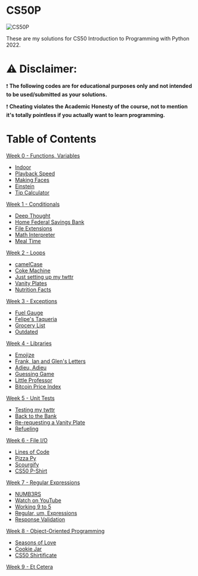 # CS50P
![CS50P](https://github.com/user-attachments/assets/6cb96c88-1448-45ec-ac2e-0113a2234e95)


These are my solutions for CS50 Introduction to Programming with Python 2022.

# ⚠️ Disclaimer:
❗ **The following codes are for educational purposes only and not intended to be used/submitted as your solutions.**

❗ **Cheating violates the Academic Honesty of the course, not to mention it's totally pointless if you actually want to learn programming.**

# Table of Contents
<a href="https://cs50.harvard.edu/python/2022/weeks/0/">Week 0 - Functions, Variables</a>

* <a href="https://cs50.harvard.edu/python/2022/psets/0/indoor/">Indoor</a>
* <a href="https://cs50.harvard.edu/python/2022/psets/0/playback/">Playback Speed</a>
* <a href="https://cs50.harvard.edu/python/2022/psets/0/faces/">Making Faces</a>
* <a href="https://cs50.harvard.edu/python/2022/psets/0/einstein/">Einstein</a>
* <a href="https://cs50.harvard.edu/python/2022/psets/0/tip/">Tip Calculator</a>

<a href="https://cs50.harvard.edu/python/2022/weeks/1/">Week 1 - Conditionals</a>

* <a href="https://cs50.harvard.edu/python/2022/psets/1/deep/">Deep Thought</a>
* <a href="https://cs50.harvard.edu/python/2022/psets/1/bank/">Home Federal Savings Bank</a>
* <a href="https://cs50.harvard.edu/python/2022/psets/1/extensions/">File Extensions</a>
* <a href="https://cs50.harvard.edu/python/2022/psets/1/interpreter/">Math Interpreter</a>
* <a href="https://cs50.harvard.edu/python/2022/psets/1/meal/">Meal Time</a>

<a href="https://cs50.harvard.edu/python/2022/weeks/2/">Week 2 - Loops</a>

* <a href="https://cs50.harvard.edu/python/2022/psets/2/camel/">camelCase</a>
* <a href="https://cs50.harvard.edu/python/2022/psets/2/coke/">Coke Machine</a>
* <a href="https://cs50.harvard.edu/python/2022/psets/2/twttr/">Just setting up my twttr</a>
* <a href="https://cs50.harvard.edu/python/2022/psets/2/plates/">Vanity Plates</a>
* <a href="https://cs50.harvard.edu/python/2022/psets/2/nutrition/">Nutrition Facts</a>

<a href="https://cs50.harvard.edu/python/2022/weeks/3/">Week 3 - Exceptions</a>

* <a href="https://cs50.harvard.edu/python/2022/psets/3/fuel/">Fuel Gauge</a>
* <a href="https://cs50.harvard.edu/python/2022/psets/3/taqueria/">Felipe's Taqueria</a>
* <a href="https://cs50.harvard.edu/python/2022/psets/3/grocery/">Grocery List</a>
* <a href="https://cs50.harvard.edu/python/2022/psets/3/outdated/">Outdated</a>

<a href="https://cs50.harvard.edu/python/2022/weeks/4/">Week 4 - Libraries</a>

* <a href="https://cs50.harvard.edu/python/2022/psets/4/emojize/">Emojize</a>
* <a href="https://cs50.harvard.edu/python/2022/psets/4/figlet/">Frank, Ian and Glen's Letters</a>
* <a href="https://cs50.harvard.edu/python/2022/psets/4/adieu/">Adieu, Adieu</a>
* <a href="https://cs50.harvard.edu/python/2022/psets/4/game/">Guessing Game</a>
* <a href="https://cs50.harvard.edu/python/2022/psets/4/professor/">Little Professor</a>
* <a href="https://cs50.harvard.edu/python/2022/psets/4/bitcoin/">Bitcoin Price Index</a>

<a href="https://cs50.harvard.edu/python/2022/weeks/5/">Week 5 - Unit Tests</a>

* <a href="https://cs50.harvard.edu/python/2022/psets/5/test_twttr/">Testing my twttr</a>
* <a href="https://cs50.harvard.edu/python/2022/psets/5/test_bank/">Back to the Bank</a>
* <a href="https://cs50.harvard.edu/python/2022/psets/5/test_plates/">Re-requesting a Vanity Plate</a>
* <a href="https://cs50.harvard.edu/python/2022/psets/5/test_fuel/">Refueling</a>

<a href="https://cs50.harvard.edu/python/2022/weeks/6/">Week 6 - File I/O</a>

* <a href="https://cs50.harvard.edu/python/2022/psets/6/lines/">Lines of Code</a>
* <a href="https://cs50.harvard.edu/python/2022/psets/6/pizza/">Pizza Py</a>
* <a href="https://cs50.harvard.edu/python/2022/psets/6/scourgify/">Scourgify</a>
* <a href="https://cs50.harvard.edu/python/2022/psets/6/shirt/">CS50 P-Shirt</a>

<a href="https://cs50.harvard.edu/python/2022/weeks/7/">Week 7 - Regular Expressions</a>

* <a href="https://cs50.harvard.edu/python/2022/psets/7/numb3rs/">NUMB3RS</a>
* <a href="https://cs50.harvard.edu/python/2022/psets/7/watch/">Watch on YouTube</a>
* <a href="https://cs50.harvard.edu/python/2022/psets/7/working/">Working 9 to 5</a>
* <a href="https://cs50.harvard.edu/python/2022/psets/7/um/">Regular, um, Expressions</a>
* <a href="https://cs50.harvard.edu/python/2022/psets/7/response/">Response Validation</a>

<a href="https://cs50.harvard.edu/python/2022/weeks/8/">Week 8 - Object-Oriented Programming</a>

* <a href="https://cs50.harvard.edu/python/2022/psets/8/seasons/">Seasons of Love</a>
* <a href="https://cs50.harvard.edu/python/2022/psets/8/jar/">Cookie Jar</a>
* <a href="https://cs50.harvard.edu/python/2022/psets/8/shirtificate/">CS50 Shirtificate</a>

<a href="https://cs50.harvard.edu/python/2022/weeks/9/">Week 9 - Et Cetera</a>
